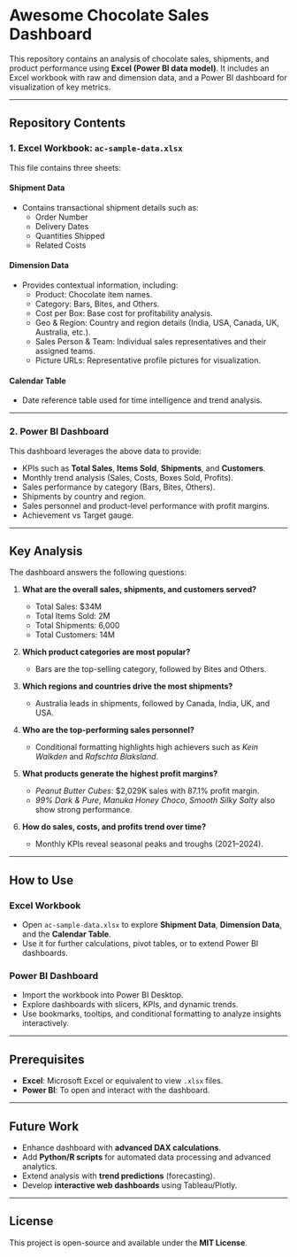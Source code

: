 # Awesome Chocolate Sales Dashboard  

This repository contains an analysis of chocolate sales, shipments, and product performance using **Excel (Power BI data model)**. It includes an Excel workbook with raw and dimension data, and a Power BI dashboard for visualization of key metrics.  

---

## Repository Contents  

### 1. Excel Workbook: `ac-sample-data.xlsx`  
This file contains three sheets:  

#### **Shipment Data**  
- Contains transactional shipment details such as:  
  - Order Number  
  - Delivery Dates  
  - Quantities Shipped  
  - Related Costs  

#### **Dimension Data**  
- Provides contextual information, including:  
  - Product: Chocolate item names.  
  - Category: Bars, Bites, and Others.  
  - Cost per Box: Base cost for profitability analysis.  
  - Geo & Region: Country and region details (India, USA, Canada, UK, Australia, etc.).  
  - Sales Person & Team: Individual sales representatives and their assigned teams.  
  - Picture URLs: Representative profile pictures for visualization.  

#### **Calendar Table**  
- Date reference table used for time intelligence and trend analysis.  

---

### 2. Power BI Dashboard  
This dashboard leverages the above data to provide:  
- KPIs such as **Total Sales**, **Items Sold**, **Shipments**, and **Customers**.  
- Monthly trend analysis (Sales, Costs, Boxes Sold, Profits).  
- Sales performance by category (Bars, Bites, Others).  
- Shipments by country and region.  
- Sales personnel and product-level performance with profit margins.  
- Achievement vs Target gauge.  

---

## Key Analysis  

The dashboard answers the following questions:  

1. **What are the overall sales, shipments, and customers served?**  
   - Total Sales: $34M  
   - Total Items Sold: 2M  
   - Total Shipments: 6,000  
   - Total Customers: 14M  

2. **Which product categories are most popular?**  
   - Bars are the top-selling category, followed by Bites and Others.  

3. **Which regions and countries drive the most shipments?**  
   - Australia leads in shipments, followed by Canada, India, UK, and USA.  

4. **Who are the top-performing sales personnel?**  
   - Conditional formatting highlights high achievers such as *Kein Walkden* and *Rafschta Blaksland*.  

5. **What products generate the highest profit margins?**  
   - *Peanut Butter Cubes*: $2,029K sales with 87.1% profit margin.  
   - *99% Dark & Pure*, *Manuka Honey Choco*, *Smooth Silky Salty* also show strong performance.  

6. **How do sales, costs, and profits trend over time?**  
   - Monthly KPIs reveal seasonal peaks and troughs (2021–2024).  

---

## How to Use  

### Excel Workbook  
- Open `ac-sample-data.xlsx` to explore **Shipment Data**, **Dimension Data**, and the **Calendar Table**.  
- Use it for further calculations, pivot tables, or to extend Power BI dashboards.  

### Power BI Dashboard  
- Import the workbook into Power BI Desktop.  
- Explore dashboards with slicers, KPIs, and dynamic trends.  
- Use bookmarks, tooltips, and conditional formatting to analyze insights interactively.  

---

## Prerequisites  

- **Excel**: Microsoft Excel or equivalent to view `.xlsx` files.  
- **Power BI**: To open and interact with the dashboard.  

---

## Future Work  

- Enhance dashboard with **advanced DAX calculations**.  
- Add **Python/R scripts** for automated data processing and advanced analytics.  
- Extend analysis with **trend predictions** (forecasting).  
- Develop **interactive web dashboards** using Tableau/Plotly.  

---

## License  

This project is open-source and available under the **MIT License**.  
